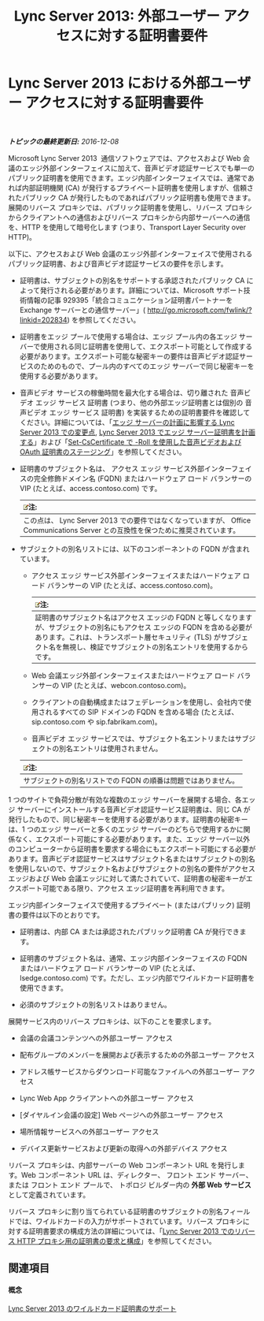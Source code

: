 ﻿---
title: 'Lync Server 2013: 外部ユーザー アクセスに対する証明書要件'
TOCTitle: 外部ユーザー アクセスに対する証明書要件
ms:assetid: d45b6b10-556f-4b10-b1a7-fb0d0a64a498
ms:mtpsurl: https://technet.microsoft.com/ja-jp/library/Gg398920(v=OCS.15)
ms:contentKeyID: 48273739
ms.date: 12/10/2016
mtps_version: v=OCS.15
ms.translationtype: HT
---

# Lync Server 2013 における外部ユーザー アクセスに対する証明書要件

 

_**トピックの最終更新日:** 2016-12-08_

Microsoft Lync Server 2013  通信ソフトウェアでは、アクセスおよび Web 会議のエッジ外部インターフェイスに加えて、音声ビデオ認証サービスでも単一のパブリック証明書を使用できます。エッジ内部インターフェイスでは、通常であれば内部証明機関 (CA) が発行するプライベート証明書を使用しますが、信頼されたパブリック CA が発行したものであればパブリック証明書も使用できます。展開のリバース プロキシでは、パブリック証明書を使用し、リバース プロキシからクライアントへの通信およびリバース プロキシから内部サーバーへの通信を、HTTP を使用して暗号化します (つまり、Transport Layer Security over HTTP)。

以下に、アクセスおよび Web 会議のエッジ外部インターフェイスで使用されるパブリック証明書、および音声ビデオ認証サービスの要件を示します。

  - 証明書は、サブジェクトの別名をサポートする承認されたパブリック CA によって発行される必要があります。詳細については、Microsoft サポート技術情報の記事 929395「統合コミュニケーション証明書パートナーを Exchange サーバーとの通信サーバー」( <http://go.microsoft.com/fwlink/?linkid=202834>) を参照してください。

  - 証明書をエッジ プールで使用する場合は、エッジ プール内の各エッジ サーバーで使用される同じ証明書を使用して、エクスポート可能として作成する必要があります。エクスポート可能な秘密キーの要件は音声ビデオ認証サービスのためのもので、プール内のすべてのエッジ サーバーで同じ秘密キーを使用する必要があります。

  - 音声ビデオ サービスの稼働時間を最大化する場合は、切り離された 音声ビデオ エッジ サービス 証明書 (つまり、他の外部エッジ証明書とは個別の 音声ビデオ エッジ サービス 証明書) を実装するための証明書要件を確認してください。詳細については、「[エッジ サーバーの計画に影響する Lync Server 2013 での変更点](lync-server-2013-changes-in-lync-server-that-affect-edge-server-planning.md), [Lync Server 2013 でエッジ サーバー証明書を計画する](lync-server-2013-plan-for-edge-server-certificates.md)」および「[Set-CsCertificate で -Roll を使用した音声ビデオおよび OAuth 証明書のステージング](lync-server-2013-staging-av-and-oauth-certificates-using-roll-in-https://docs.microsoft.com/en-us/powershell/module/skype/Set-CsCertificate)」を参照してください。

  - 証明書のサブジェクト名は、 アクセス エッジ サービス外部インターフェイスの完全修飾ドメイン名 (FQDN) またはハードウェア ロード バランサーの VIP (たとえば、access.contoso.com) です。
    
    <table>
    <thead>
    <tr class="header">
    <th><img src="images/Gg412781.note(OCS.15).gif" title="note" alt="note" />注:</th>
    </tr>
    </thead>
    <tbody>
    <tr class="odd">
    <td>この点は、 Lync Server 2013 での要件ではなくなっていますが、 Office Communications Server との互換性を保つために推奨されています。</td>
    </tr>
    </tbody>
    </table>


  - サブジェクトの別名リストには、以下のコンポーネントの FQDN が含まれています。
    
      - アクセス エッジ サービス外部インターフェイスまたはハードウェア ロード バランサーの VIP (たとえば、access.contoso.com)。
        
        <table>
        <thead>
        <tr class="header">
        <th><img src="images/Gg412781.note(OCS.15).gif" title="note" alt="note" />注:</th>
        </tr>
        </thead>
        <tbody>
        <tr class="odd">
        <td>証明書のサブジェクト名はアクセス エッジの FQDN と等しくなりますが、サブジェクトの別名にもアクセス エッジの FQDN を含める必要があります。これは、トランスポート層セキュリティ (TLS) がサブジェクト名を無視し、検証でサブジェクトの別名エントリを使用するからです。</td>
        </tr>
        </tbody>
        </table>
    
      - Web 会議エッジ外部インターフェイスまたはハードウェア ロード バランサーの VIP (たとえば、webcon.contoso.com)。
    
      - クライアントの自動構成またはフェデレーションを使用し、会社内で使用されるすべての SIP ドメインの FQDN を含める場合 (たとえば、sip.contoso.com や sip.fabrikam.com)。
    
      - 音声ビデオ エッジ サービスでは、サブジェクト名エントリまたはサブジェクトの別名エントリは使用されません。
    
    <table>
    <thead>
    <tr class="header">
    <th><img src="images/Gg412781.note(OCS.15).gif" title="note" alt="note" />注:</th>
    </tr>
    </thead>
    <tbody>
    <tr class="odd">
    <td>サブジェクトの別名リストでの FQDN の順番は問題ではありません。</td>
    </tr>
    </tbody>
    </table>


1 つのサイトで負荷分散が有効な複数のエッジ サーバーを展開する場合、各エッジ サーバーにインストールする音声ビデオ認証サービス証明書は、同じ CA が発行したもので、同じ秘密キーを使用する必要があります。証明書の秘密キーは、1 つのエッジ サーバーと多くのエッジ サーバーのどちらで使用するかに関係なく、エクスポート可能にする必要があります。また、エッジ サーバー以外のコンピューターから証明書を要求する場合にもエクスポート可能にする必要があります。音声ビデオ認証サービスはサブジェクト名またはサブジェクトの別名を使用しないので、サブジェクト名およびサブジェクトの別名の要件がアクセス エッジおよび Web 会議エッジに対して満たされていて、証明書の秘密キーがエクスポート可能である限り、アクセス エッジ証明書を再利用できます。

エッジ内部インターフェイスで使用するプライベート (またはパブリック) 証明書の要件は以下のとおりです。

  - 証明書は、内部 CA または承認されたパブリック証明書 CA が発行できます。

  - 証明書のサブジェクト名は、通常、エッジ内部インターフェイスの FQDN またはハードウェア ロード バランサーの VIP (たとえば、lsedge.contoso.com) です。ただし、エッジ内部でワイルドカード証明書を使用できます。

  - 必須のサブジェクトの別名リストはありません。

展開サービス内のリバース プロキシは、以下のことを要求します。

  - 会議の会議コンテンツへの外部ユーザー アクセス

  - 配布グループのメンバーを展開および表示するための外部ユーザー アクセス

  - アドレス帳サービスからダウンロード可能なファイルへの外部ユーザー アクセス

  - Lync Web App クライアントへの外部ユーザー アクセス

  - \[ダイヤルイン会議の設定\] Web ページへの外部ユーザー アクセス

  - 場所情報サービスへの外部ユーザー アクセス

  - デバイス更新サービスおよび更新の取得への外部デバイス アクセス

リバース プロキシは、内部サーバーの Web コンポーネント URL を発行します。Web コンポーネント URL は、ディレクター、 フロント エンド サーバー、または フロント エンド プールで、 トポロジ ビルダー内の **外部 Web サービス**として定義されています。

リバース プロキシに割り当てられている証明書のサブジェクトの別名フィールドでは、ワイルドカードの入力がサポートされています。リバース プロキシに対する証明書要求の構成方法の詳細については、「[Lync Server 2013 でのリバース HTTP プロキシ用の証明書の要求と構成](lync-server-2013-request-and-configure-a-certificate-for-your-reverse-http-proxy.md)」を参照してください。

## 関連項目

#### 概念

[Lync Server 2013 のワイルドカード証明書のサポート](lync-server-2013-wildcard-certificate-support.md)

